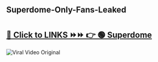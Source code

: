 
 ## Superdome-Only-Fans-Leaked

# <h2><a href="https://clipsfans.com/Superdome&ref=git">🔗 Click to LINKS ⏩⏩ 👉 🟢 Superdome </a></h2>

<a href="https://clipsfans.com/Superdome&ref=git" rel="nofollow" data-target="animated-image.originalLink"><img src="https://i.ibb.co.com/xMMVF88/686577567.gif" alt="Viral Video Original" style="max-width: 100%; display: inline-block;" data-target="animated-image.originalImage"></a>
